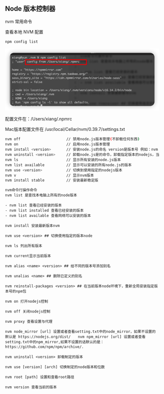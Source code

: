 ## Node 版本控制器

nvm 常用命令



查看本地 NVM 配置

```sh
npm config list
```

![image-20241204163316883](images/NVM/image-20241204163316883.png)

配置文件在：/Users/xiang/.npmrc

Mac版本配置文件在 /usr/local/Cellar/nvm/0.39.7/settings.txt







```sh
nvm off                     // 禁用node.js版本管理(不卸载任何东西)
nvm on                      // 启用node.js版本管理
nvm install <version>       // 安装node.js的命名 version是版本号 例如：nvm install 8.12.0
nvm uninstall <version>     // 卸载node.js是的命令，卸载指定版本的nodejs，当安装失败时卸载使用
nvm ls                      // 显示所有安装的node.js版本
nvm list available          // 显示可以安装的所有node.js的版本
nvm use <version>           // 切换到使用指定的nodejs版本
nvm v                       // 显示nvm版本
nvm install stable          // 安装最新稳定版
```





```
nvm命令行操作命令
nvm list 是查找本电脑上所有的node版本
 
- nvm list 查看已经安装的版本
- nvm list installed 查看已经安装的版本
- nvm list available 查看网络可以安装的版本
 
nvm install 安装最新版本nvm

nvm use <version> ## 切换使用指定的版本node

nvm ls 列出所有版本

nvm current显示当前版本

nvm alias <name> <version> ## 给不同的版本号添加别名

nvm unalias <name> ## 删除已定义的别名

nvm reinstall-packages <version> ## 在当前版本node环境下，重新全局安装指定版本号的npm包

nvm on 打开nodejs控制

nvm off 关闭nodejs控制

nvm proxy 查看设置与代理

nvm node_mirror [url] 设置或者查看setting.txt中的node_mirror，如果不设置的默认是 https://nodejs.org/dist/　　nvm npm_mirror [url] 设置或者查看setting.txt中的npm_mirror,如果不设置的话默认的是： https://github.com/npm/npm/archive/.
 
nvm uninstall <version> 卸载制定的版本

nvm use [version] [arch] 切换制定的node版本和位数

nvm root [path] 设置和查看root路径

nvm version 查看当前的版本
```





